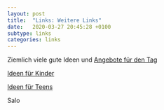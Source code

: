 ```yaml
---
layout: post
title:  "Links: Weitere Links"
date:   2020-03-27 20:45:28 +0100
subtype: links
categories: links
---
```


Ziemlich viele gute Ideen und [Angebote für den Tag](https://www.cvjm-bayern.de/website/de/cb/media/online-angebote)

[Ideen für Kinder](https://www.jugendarbeit.online/dpf_element/links-zu-online-angeboten-fuer-kinder-waehrend-der-corona-krise/)

[Ideen für Teens](https://www.jugendarbeit.online/dpf_element/links-zu-onlineangeboten-fuer-teens-und-jugendliche-waehrend-der-corona-krise/)

Salo